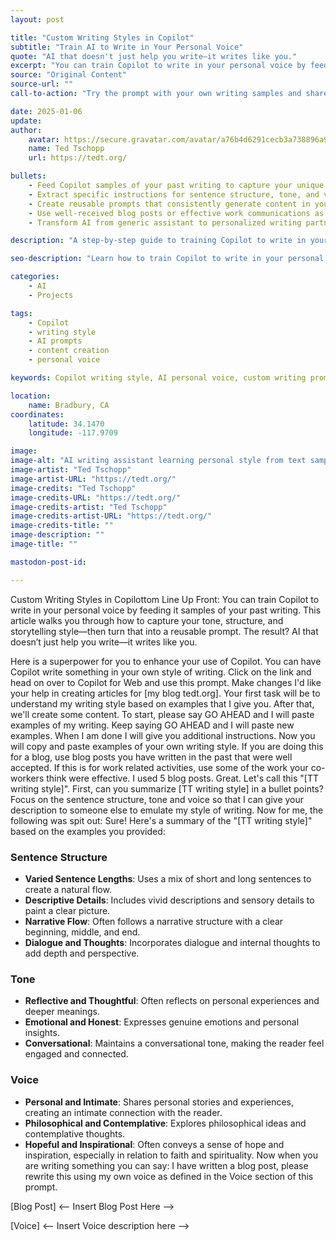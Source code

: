 ```yaml
---
layout: post

title: "Custom Writing Styles in Copilot"
subtitle: "Train AI to Write in Your Personal Voice"
quote: "AI that doesn't just help you write—it writes like you."
excerpt: "You can train Copilot to write in your personal voice by feeding it samples of your past writing. This article walks you through how to capture your tone, structure, and storytelling style—then turn that into a reusable prompt. The result? AI that doesn't just help you write—it writes like you."
source: "Original Content"
source-url: ""
call-to-action: "Try the prompt with your own writing samples and share your results"

date: 2025-01-06
update:
author:
    avatar: https://secure.gravatar.com/avatar/a76b4d6291cecb3a738896a971bfb903?s=512&d=mp&r=g
    name: Ted Tschopp
    url: https://tedt.org/

bullets:
    - Feed Copilot samples of your past writing to capture your unique voice and style
    - Extract specific instructions for sentence structure, tone, and voice characteristics
    - Create reusable prompts that consistently generate content in your personal style
    - Use well-received blog posts or effective work communications as training examples
    - Transform AI from generic assistant to personalized writing partner

description: "A step-by-step guide to training Copilot to write in your personal voice by analyzing your past writing samples and creating reusable style prompts for consistent, authentic AI-generated content."

seo-description: "Learn how to train Copilot to write in your personal voice. Step-by-step guide with prompts to capture your writing style for authentic AI content generation."

categories: 
    - AI
    - Projects 

tags: 
    - Copilot
    - writing style
    - AI prompts
    - content creation
    - personal voice

keywords: Copilot writing style, AI personal voice, custom writing prompts, Copilot training, AI content creation, writing automation, personalized AI

location:
    name: Bradbury, CA
coordinates:
    latitude: 34.1470
    longitude: -117.9709

image: 
image-alt: "AI writing assistant learning personal style from text samples"
image-artist: "Ted Tschopp"
image-artist-URL: "https://tedt.org/"
image-credits: "Ted Tschopp"
image-credits-URL: "https://tedt.org/"
image-credits-artist: "Ted Tschopp"
image-credits-artist-URL: "https://tedt.org/"
image-credits-title: ""
image-description: ""
image-title: ""

mastodon-post-id: 

---
```


Custom Writing Styles in Copilottom Line Up Front: You can train Copilot to write in your personal voice by feeding it samples of your past writing. This article walks you through how to capture your tone, structure, and storytelling style—then turn that into a reusable prompt. The result? AI that doesn’t just help you write—it writes like you.
 
Here is a superpower for you to enhance your use of Copilot. You can have Copilot write something in your own style of writing.  Click on the link and head on over to Copilot for Web and use this prompt.  Make changes 
I'd like your help in creating articles for [my blog tedt.org]. Your first task will be to understand my writing style based on examples that I give you. After that, we'll create some content. To start, please say GO AHEAD and I will paste examples of my writing. Keep saying GO AHEAD and I will paste new examples. When I am done I will give you additional instructions. 
Now you will copy and paste examples of your own writing style. If you are doing this for a blog, use blog posts you have written in the past that were well accepted. If this is for work related activities, use some of the work your co-workers think were effective. I used 5 blog posts.
Great. Let's call this "[TT writing style]". First, can you summarize [TT writing style] in a bullet points? Focus on the sentence structure, tone and voice so that I can give your description to someone else to emulate my style of writing.
Now for me, the following was spit out:
Sure! Here's a summary of the "[TT writing style]" based on the examples you provided:

### Sentence Structure
- **Varied Sentence Lengths**: Uses a mix of short and long sentences to create a natural flow.
- **Descriptive Details**: Includes vivid descriptions and sensory details to paint a clear picture.
- **Narrative Flow**: Often follows a narrative structure with a clear beginning, middle, and end.
- **Dialogue and Thoughts**: Incorporates dialogue and internal thoughts to add depth and perspective.

### Tone
- **Reflective and Thoughtful**: Often reflects on personal experiences and deeper meanings.
- **Emotional and Honest**: Expresses genuine emotions and personal insights.
- **Conversational**: Maintains a conversational tone, making the reader feel engaged and connected.

### Voice
- **Personal and Intimate**: Shares personal stories and experiences, creating an intimate connection with the reader.
- **Philosophical and Contemplative**: Explores philosophical ideas and contemplative thoughts.
- **Hopeful and Inspirational**: Often conveys a sense of hope and inspiration, especially in relation to faith and spirituality.
Now when you are writing something you can say:
I have written a blog post, please rewrite this using my own voice as defined in the Voice section of this prompt.  

[Blog Post]
<-- Insert Blog Post Here -->

[Voice]
<-- Insert Voice description here -->